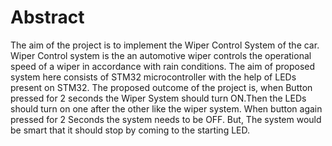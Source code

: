 
# Abstract

The aim of the project is to implement the Wiper Control System of the car. Wiper Control system is the an automotive wiper controls the operational speed of a wiper in accordance with rain conditions. The aim of proposed system here consists of 
STM32 microcontroller with the help of LEDs present on STM32. The proposed outcome of the project is, when Button pressed for 2 seconds the Wiper System should turn ON.Then the LEDs should turn on one after the other like the wiper system. When button again pressed for 2 Seconds the system needs to be OFF. But, The system would be smart that it should stop by coming to the starting LED.
